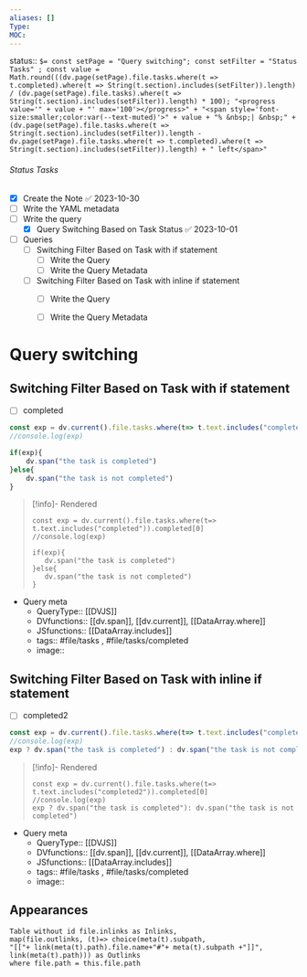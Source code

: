```yaml
---
aliases: []
Type: 
MOC:
---
```


status::  `$= const setPage = "Query switching"; const setFilter = "Status Tasks" ; const value = Math.round(((dv.page(setPage).file.tasks.where(t => t.completed).where(t => String(t.section).includes(setFilter)).length) / (dv.page(setPage).file.tasks).where(t => String(t.section).includes(setFilter)).length) * 100); "<progress value='" + value + "' max='100'></progress>" + "<span style='font-size:smaller;color:var(--text-muted)'>" + value + "% &nbsp;| &nbsp;" + (dv.page(setPage).file.tasks.where(t => String(t.section).includes(setFilter)).length - dv.page(setPage).file.tasks.where(t => t.completed).where(t => String(t.section).includes(setFilter)).length) + " left</span>" `

###### Status Tasks
- [x] Create the Note ✅ 2023-10-30
- [ ] Write the YAML metadata
- [ ] Write the query
    - [x] Query Switching Based on Task Status ✅ 2023-10-01
- [ ] Queries
    - [ ] Switching Filter Based on Task with if statement
        - [ ] Write the Query
        - [ ] Write the Query Metadata
    - [ ] Switching Filter Based on Task with inline if statement
        - [ ] Write the Query
        - [ ] Write the Query Metadata


# Query switching

## Switching Filter Based on Task with if statement

- [ ] completed

```js 
const exp = dv.current().file.tasks.where(t=> t.text.includes("completed")).completed[0]
//console.log(exp)

if(exp){
    dv.span("the task is completed")
}else{
    dv.span("the task is not completed")
}
```

>[!info]- Rendered
>```dataviewjs
>const exp = dv.current().file.tasks.where(t=> t.text.includes("completed")).completed[0]
>//console.log(exp)
>
>if(exp){
>    dv.span("the task is completed")
>}else{
>    dv.span("the task is not completed")
>}
>```


- Query meta
    - QueryType:: [[DVJS]]
    - DVfunctions:: [[dv.span]], [[dv.current]], [[DataArray.where]]
    - JSfunctions:: [[DataArray.includes]]
    - tags:: #file/tasks , #file/tasks/completed
    - image:: 


## Switching Filter Based on Task with inline if statement

- [ ] completed2

```js
const exp = dv.current().file.tasks.where(t=> t.text.includes("completed2")).completed[0]
//console.log(exp)
exp ? dv.span("the task is completed") : dv.span("the task is not completed")
```

>[!info]- Rendered
>```dataviewjs
>const exp = dv.current().file.tasks.where(t=> t.text.includes("completed2")).completed[0]
>//console.log(exp)
>exp ? dv.span("the task is completed"): dv.span("the task is not completed")
>```


- Query meta
    - QueryType:: [[DVJS]]
    - DVfunctions:: [[dv.span]], [[dv.current]], [[DataArray.where]]
    - JSfunctions:: [[DataArray.includes]]
    - tags:: #file/tasks , #file/tasks/completed
    - image:: 



## Appearances

```dataview
Table without id file.inlinks as Inlinks, 
map(file.outlinks, (t)=> choice(meta(t).subpath, 
"[["+ link(meta(t).path).file.name+"#"+ meta(t).subpath +"]]", 
link(meta(t).path))) as Outlinks
where file.path = this.file.path
```




